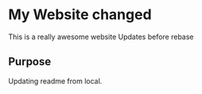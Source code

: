 # My Website changed

This is a really awesome website
Updates before rebase

## Purpose
Updating readme from local.